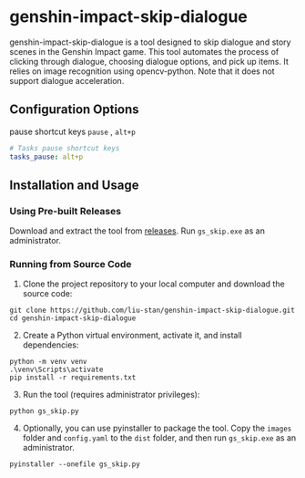 # genshin-impact-skip-dialogue
genshin-impact-skip-dialogue is a tool designed to skip dialogue and story scenes in the Genshin Impact game. This tool automates the process of clicking through dialogue, choosing dialogue options, and pick up items. It relies on image recognition using opencv-python. Note that it does not support dialogue acceleration.

## Configuration Options

pause shortcut keys `pause` , `alt+p`

```yaml
# Tasks pause shortcut keys
tasks_pause: alt+p
```

## Installation and Usage 

### Using Pre-built Releases
Download and extract the tool from [releases](https://github.com/liu-stan/genshin-impact-skip-dialogue/releases). Run `gs_skip.exe` as an administrator.


### Running from Source Code


1. Clone the project repository to your local computer and download the source code:


```
git clone https://github.com/liu-stan/genshin-impact-skip-dialogue.git
cd genshin-impact-skip-dialogue
```

2. Create a Python virtual environment, activate it, and install dependencies:

```
python -m venv venv
.\venv\Scripts\activate
pip install -r requirements.txt

```
3. Run the tool (requires administrator privileges):
```
python gs_skip.py
```

4. Optionally, you can use pyinstaller to package the tool. Copy the `images` folder and `config.yaml` to the `dist` folder, and then run `gs_skip.exe` as an administrator.

```
pyinstaller --onefile gs_skip.py
```